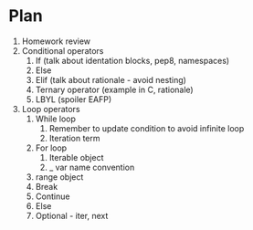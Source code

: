 # Plan
1. Homework review 
2. Conditional operators
    1. If (talk about identation blocks, pep8, namespaces)
    2. Else
    3. Elif (talk about rationale - avoid nesting)
    4. Ternary operator (example in C, rationale)
    5. LBYL (spoiler EAFP)
3. Loop operators
    1. While loop
        1. Remember to update condition to avoid infinite loop
        2. Iteration term
    2. For loop
        1. Iterable object
        2. _ var name convention
    3. range object
    4. Break
    5. Continue
    6. Else
    7. Optional - iter, next
